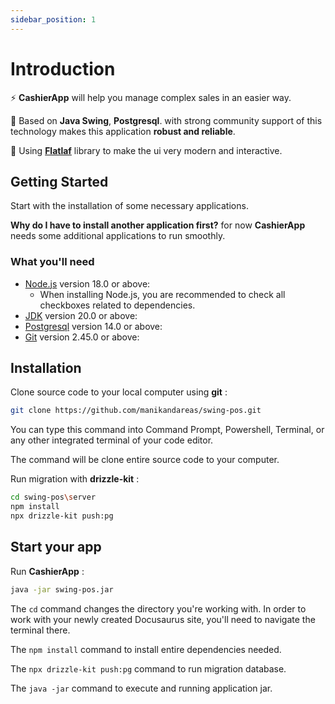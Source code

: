 ```yaml
---
sidebar_position: 1
---
```


# Introduction

⚡️ **CashierApp** will help you manage complex sales in an easier way.

💸 Based on **Java Swing**, **Postgresql**. with strong community support of this technology makes this application **robust and reliable**.

💅 Using **[Flatlaf](https://www.formdev.com/flatlaf/)** library to make the ui very modern and interactive.

## Getting Started

Start with the installation of some necessary applications.

**Why do I have to install another application first?** for now **CashierApp** needs some additional applications to run smoothly.

### What you'll need

- [Node.js](https://nodejs.org/en/download/) version 18.0 or above:
  - When installing Node.js, you are recommended to check all checkboxes related to dependencies.
- [JDK](https://www.oracle.com/id/java/technologies/downloads/) version 20.0 or above:
- [Postgresql](https://www.postgresql.org/) version 14.0 or above:
- [Git](https://git-scm.com/downloads) version 2.45.0 or above:

## Installation

Clone source code to your local computer using **git** :

```bash
git clone https://github.com/manikandareas/swing-pos.git
```

You can type this command into Command Prompt, Powershell, Terminal, or any other integrated terminal of your code editor.

The command will be clone entire source code to your computer.

Run migration with **drizzle-kit** :

```bash
cd swing-pos\server
npm install
npx drizzle-kit push:pg
```

## Start your app

Run **CashierApp** :

```bash
java -jar swing-pos.jar
```

The `cd` command changes the directory you're working with. In order to work with your newly created Docusaurus site, you'll need to navigate the terminal there.

The `npm install` command to install entire dependencies needed.

The `npx drizzle-kit push:pg` command to run migration database.

The `java -jar` command to execute and running application jar.
